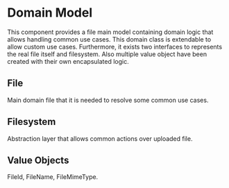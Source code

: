 # Domain Model
This component provides a file main model containing domain logic that allows handling common use cases. This domain 
class is extendable to allow custom use cases. Furthermore, it exists two interfaces to represents the real file itself
and filesystem. Also multiple value object have been created with their own encapsulated logic.
 
## File
Main domain file that it is needed to resolve some common use cases.

## Filesystem
Abstraction layer that allows common actions over uploaded file.

## Value Objects
FileId, FileName, FileMimeType.
